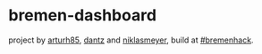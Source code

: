 # bremen-dashboard
project by <a href="http://github.com/arturh85">arturh85</a>, <a href="http://github.com/dantz">dantz</a> and <a href="http://github.com/niklasmeyer">niklasmeyer</a>, build at <a href="http://2015.bremenhack.de">#bremenhack</a>.
